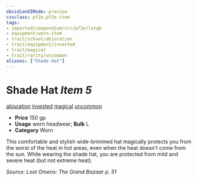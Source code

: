 ```yaml
---
obsidianUIMode: preview
cssclass: pf2e,pf2e-item
tags:
- imported/compendium/src/pf2e/lotgb
- equipment/worn-item
- trait/school/abjuration
- trait/equipment/invested
- trait/magical
- trait/rarity/uncommon
aliases: ["Shade Hat"]
---
```

# Shade Hat *Item 5*  
[abjuration](abjuration.md)  [invested](invested.md)  [magical](magical.md)  [uncommon](uncommon.md)  

- **Price** 150 gp
- **Usage** worn headwear; **Bulk** L
- **Category** Worn

This comfortable and stylish wide-brimmed hat magically protects you from the worst of the heat in hot areas, even when the heat doesn't come from the sun. While wearing the shade hat, you are protected from mild and severe heat (but not extreme heat).

*Source: Lost Omens: The Grand Bazaar p. 51*